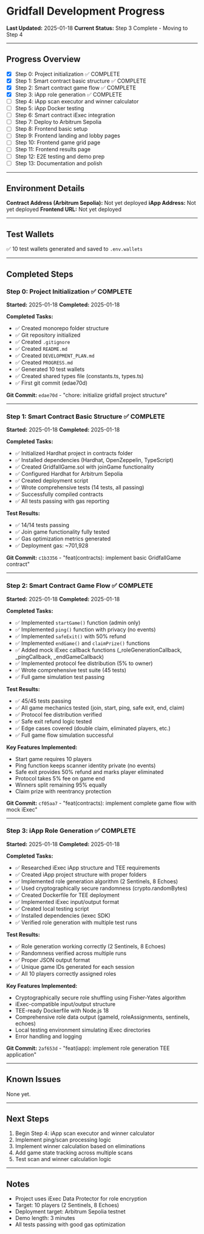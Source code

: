 # Gridfall Development Progress

**Last Updated:** 2025-01-18
**Current Status:** Step 3 Complete - Moving to Step 4

---

## Progress Overview

- [x] Step 0: Project initialization ✅ COMPLETE
- [x] Step 1: Smart contract basic structure ✅ COMPLETE
- [x] Step 2: Smart contract game flow ✅ COMPLETE
- [x] Step 3: iApp role generation ✅ COMPLETE
- [ ] Step 4: iApp scan executor and winner calculator
- [ ] Step 5: iApp Docker testing
- [ ] Step 6: Smart contract iExec integration
- [ ] Step 7: Deploy to Arbitrum Sepolia
- [ ] Step 8: Frontend basic setup
- [ ] Step 9: Frontend landing and lobby pages
- [ ] Step 10: Frontend game grid page
- [ ] Step 11: Frontend results page
- [ ] Step 12: E2E testing and demo prep
- [ ] Step 13: Documentation and polish

---

## Environment Details

**Contract Address (Arbitrum Sepolia):** Not yet deployed
**iApp Address:** Not yet deployed
**Frontend URL:** Not yet deployed

---

## Test Wallets

✅ 10 test wallets generated and saved to `.env.wallets`

---

## Completed Steps

### Step 0: Project Initialization ✅ COMPLETE
**Started:** 2025-01-18
**Completed:** 2025-01-18

**Completed Tasks:**
- ✅ Created monorepo folder structure
- ✅ Git repository initialized
- ✅ Created `.gitignore`
- ✅ Created `README.md`
- ✅ Created `DEVELOPMENT_PLAN.md`
- ✅ Created `PROGRESS.md`
- ✅ Generated 10 test wallets
- ✅ Created shared types file (constants.ts, types.ts)
- ✅ First git commit (edae70d)

**Git Commit:** `edae70d` - "chore: initialize gridfall project structure"

---

### Step 1: Smart Contract Basic Structure ✅ COMPLETE
**Started:** 2025-01-18
**Completed:** 2025-01-18

**Completed Tasks:**
- ✅ Initialized Hardhat project in contracts folder
- ✅ Installed dependencies (Hardhat, OpenZeppelin, TypeScript)
- ✅ Created GridfallGame.sol with joinGame functionality
- ✅ Configured Hardhat for Arbitrum Sepolia
- ✅ Created deployment script
- ✅ Wrote comprehensive tests (14 tests, all passing)
- ✅ Successfully compiled contracts
- ✅ All tests passing with gas reporting

**Test Results:**
- ✅ 14/14 tests passing
- ✅ Join game functionality fully tested
- ✅ Gas optimization metrics generated
- ✅ Deployment gas: ~701,928

**Git Commit:** `c1b3356` - "feat(contracts): implement basic GridfallGame contract"

---

### Step 2: Smart Contract Game Flow ✅ COMPLETE
**Started:** 2025-01-18
**Completed:** 2025-01-18

**Completed Tasks:**
- ✅ Implemented `startGame()` function (admin only)
- ✅ Implemented `ping()` function with privacy (no events)
- ✅ Implemented `safeExit()` with 50% refund
- ✅ Implemented `endGame()` and `claimPrize()` functions
- ✅ Added mock iExec callback functions (_roleGenerationCallback, _pingCallback, _endGameCallback)
- ✅ Implemented protocol fee distribution (5% to owner)
- ✅ Wrote comprehensive test suite (45 tests)
- ✅ Full game simulation test passing

**Test Results:**
- ✅ 45/45 tests passing
- ✅ All game mechanics tested (join, start, ping, safe exit, end, claim)
- ✅ Protocol fee distribution verified
- ✅ Safe exit refund logic tested
- ✅ Edge cases covered (double claim, eliminated players, etc.)
- ✅ Full game flow simulation successful

**Key Features Implemented:**
- Start game requires 10 players
- Ping function keeps scanner identity private (no events)
- Safe exit provides 50% refund and marks player eliminated
- Protocol takes 5% fee on game end
- Winners split remaining 95% equally
- Claim prize with reentrancy protection

**Git Commit:** `cf05aa7` - "feat(contracts): implement complete game flow with mock iExec"

---

### Step 3: iApp Role Generation ✅ COMPLETE
**Started:** 2025-01-18
**Completed:** 2025-01-18

**Completed Tasks:**
- ✅ Researched iExec iApp structure and TEE requirements
- ✅ Created iApp project structure with proper folders
- ✅ Implemented role generation algorithm (2 Sentinels, 8 Echoes)
- ✅ Used cryptographically secure randomness (crypto.randomBytes)
- ✅ Created Dockerfile for TEE deployment
- ✅ Implemented iExec input/output format
- ✅ Created local testing script
- ✅ Installed dependencies (iexec SDK)
- ✅ Verified role generation with multiple test runs

**Test Results:**
- ✅ Role generation working correctly (2 Sentinels, 8 Echoes)
- ✅ Randomness verified across multiple runs
- ✅ Proper JSON output format
- ✅ Unique game IDs generated for each session
- ✅ All 10 players correctly assigned roles

**Key Features Implemented:**
- Cryptographically secure role shuffling using Fisher-Yates algorithm
- iExec-compatible input/output structure
- TEE-ready Dockerfile with Node.js 18
- Comprehensive role data output (gameId, roleAssignments, sentinels, echoes)
- Local testing environment simulating iExec directories
- Error handling and logging

**Git Commit:** `2af653d` - "feat(iapp): implement role generation TEE application"

---

## Known Issues

None yet.

---

## Next Steps

1. Begin Step 4: iApp scan executor and winner calculator
2. Implement ping/scan processing logic
3. Implement winner calculation based on eliminations
4. Add game state tracking across multiple scans
5. Test scan and winner calculation logic

---

## Notes

- Project uses iExec Data Protector for role encryption
- Target: 10 players (2 Sentinels, 8 Echoes)
- Deployment target: Arbitrum Sepolia testnet
- Demo length: 3 minutes
- All tests passing with good gas optimization
